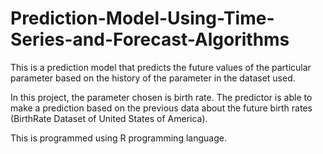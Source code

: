 # Prediction-Model-Using-Time-Series-and-Forecast-Algorithms
This is a prediction model that predicts the future values of the particular parameter based on the history of the parameter in the dataset used.

In this project, the parameter chosen is birth rate. The predictor is able to make a prediction based on the previous data about the future birth rates (BirthRate Dataset of United States of America). 

This is programmed using R programming language. 
